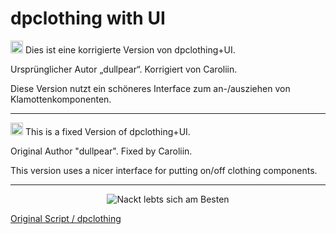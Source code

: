 # dpclothing with UI

<img src="https://em-content.zobj.net/source/google/387/flag-germany_1f1e9-1f1ea.png" width="20" title="German"> Dies ist eine korrigierte Version von dpclothing+UI. 
<p>Ursprünglicher Autor „dullpear“. Korrigiert von Caroliin.</p>
Diese Version nutzt ein schöneres Interface zum an-/ausziehen von Klamottenkomponenten.

___________________________________________________________________________________________________________________________________________________________________________________________________
<img src="https://em-content.zobj.net/source/google/387/flag-united-states_1f1fa-1f1f8.png" width="20" title="English"> This is a fixed Version of dpclothing+UI. 
<p>Original Author "dullpear". Fixed by Caroliin.</p>
This version uses a nicer interface for putting on/off clothing components.

___________________________________________________________________________________________________________________________________________________________________________________________________

<p align="center">
  <img align="center" src="https://i.postimg.cc/9C4tknNz/Bild-2024-06-11-163515635.png" title="Nackt lebts sich am Besten"> </p>

<a href="https://forum.cfx.re/t/dpclothing-1-0-3-clothing-variations-and-toggles-gloves-vest-top-hair-bag-and-more/1326317" target="_blank">Original Script / dpclothing </a>

